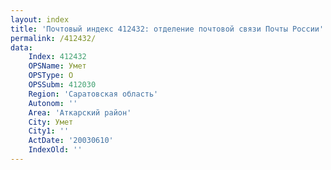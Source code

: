 ```yaml
---
layout: index
title: 'Почтовый индекс 412432: отделение почтовой связи Почты России'
permalink: /412432/
data:
    Index: 412432
    OPSName: Умет
    OPSType: О
    OPSSubm: 412030
    Region: 'Саратовская область'
    Autonom: ''
    Area: 'Аткарский район'
    City: Умет
    City1: ''
    ActDate: '20030610'
    IndexOld: ''
---
```

